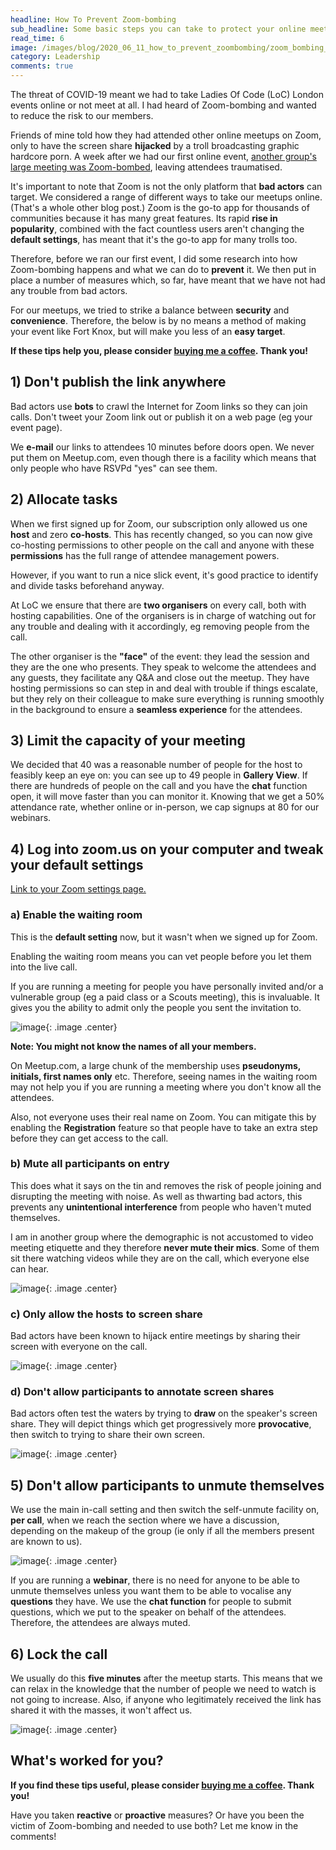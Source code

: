 ```yaml
---
headline: How To Prevent Zoom-bombing
sub_headline: Some basic steps you can take to protect your online meeting
read_time: 6
image: /images/blog/2020_06_11_how_to_prevent_zoombombing/zoom_bombing_hacker.jpg
category: Leadership
comments: true
---
```


The threat of COVID-19 meant we had to take Ladies Of Code (LoC) London events online or not meet at all.  I had heard of Zoom-bombing and wanted to reduce the risk to our members.

Friends of mine told how they had attended other online meetups on Zoom, only to have the screen share **hijacked** by a troll broadcasting graphic hardcore porn.  A week after we had our first online event, [another group's large meeting was Zoom-bombed](https://cubicgarden.com/2020/04/17/illegal-zoom-bombing-is-out-of-control/), leaving attendees traumatised.

It's important to note that Zoom is not the only platform that **bad actors** can target.  We considered a range of different ways to take our meetups online.  (That's a whole other blog post.)  Zoom is the go-to app for thousands of communities because it has many great features.  Its rapid **rise in popularity**, combined with the fact countless users aren't changing the **default settings**, has meant that it's the go-to app for many trolls too.

Therefore, before we ran our first event, I did some research into how Zoom-bombing happens and what we can do to **prevent** it.  We then put in place a number of measures which, so far, have meant that we have not had any trouble from bad actors.

For our meetups, we tried to strike a balance between **security** and **convenience**.  Therefore, the below is by no means a method of making your event like Fort Knox, but will make you less of an **easy target**.

**If these tips help you, please consider [buying me a coffee](https://ko-fi.com/suzeshardlow).  Thank you!**

## 1) Don't publish the link anywhere

Bad actors use **bots** to crawl the Internet for Zoom links so they can join calls.  Don't tweet your Zoom link out or publish it on a web page (eg your event page).

We **e-mail** our links to attendees 10 minutes before doors open.  We never put them on Meetup.com, even though there is a facility which means that only people who have RSVPd "yes" can see them.

## 2) Allocate tasks

When we first signed up for Zoom, our subscription only allowed us one **host** and zero **co-hosts**.  This has recently changed, so you can now give co-hosting permissions to other people on the call and anyone with these **permissions** has the full range of attendee management powers.

However, if you want to run a nice slick event, it's good practice to identify and divide tasks beforehand anyway.

At LoC we ensure that there are **two organisers** on every call, both with hosting capabilities.  One of the organisers is in charge of watching out for any trouble and dealing with it accordingly, eg removing people from the call.

The other organiser is the **"face"** of the event: they lead the session and they are the one who presents.  They speak to welcome the attendees and any guests, they facilitate any Q&A and close out the meetup.  They have hosting permissions so can step in and deal with trouble if things escalate, but they rely on their colleague to make sure everything is running smoothly in the background to ensure a **seamless experience** for the attendees.

## 3) Limit the capacity of your meeting

We decided that 40 was a reasonable number of people for the host to feasibly keep an eye on: you can see up to 49 people in **Gallery View**.  If there are hundreds of people on the call and you have the **chat** function open, it will move faster than you can monitor it.  Knowing that we get a 50% attendance rate, whether online or in-person, we cap signups at 80 for our webinars.

## 4) Log into zoom.us on your computer and tweak your default settings

[Link to your Zoom settings page.](https://us02web.zoom.us/profile/setting)

### a) Enable the waiting room

This is the **default setting** now, but it wasn't when we signed up for Zoom.

Enabling the waiting room means you can vet people before you let them into the live call.

If you are running a meeting for people you have personally invited and/or a vulnerable group (eg a paid class or a Scouts meeting), this is invaluable.  It gives you the ability to admit only the people you sent the invitation to.

![image](/images/blog/2020_06_11_how_to_prevent_zoombombing/zoom_waiting_room.jpg){: .image .center}

**Note: You might not know the names of all your members.**

On Meetup.com, a large chunk of the membership uses **pseudonyms, initials, first names only** etc.  Therefore, seeing names in the waiting room may not help you if you are running a meeting where you don't know all the attendees.

Also, not everyone uses their real name on Zoom.  You can mitigate this by enabling the **Registration** feature so that people have to take an extra step before they can get access to the call.

### b) Mute all participants on entry

This does what it says on the tin and removes the risk of people joining and disrupting the meeting with noise.  As well as thwarting bad actors, this prevents any **unintentional interference** from people who haven't muted themselves.

I am in another group where the demographic is not accustomed to video meeting etiquette and they therefore **never mute their mics**.  Some of them sit there watching videos while they are on the call, which everyone else can hear.

![image](/images/blog/2020_06_11_how_to_prevent_zoombombing/zoom_mute_on_entry.jpg){: .image .center}

### c) Only allow the hosts to screen share

Bad actors have been known to hijack entire meetings by sharing their screen with everyone on the call.

![image](/images/blog/2020_06_11_how_to_prevent_zoombombing/zoom_screen_share.jpg){: .image .center}

### d) Don't allow participants to annotate screen shares

Bad actors often test the waters by trying to **draw** on the speaker's screen share.  They will depict things which get progressively more **provocative**, then switch to trying to share their own screen.

![image](/images/blog/2020_06_11_how_to_prevent_zoombombing/zoom_annotate.jpg){: .image .center}

## 5) Don't allow participants to unmute themselves

We use the main in-call setting and then switch the self-unmute facility on, **per call**, when we reach the section where we have a discussion, depending on the makeup of the group (ie only if all the members present are known to us).

![image](/images/blog/2020_06_11_how_to_prevent_zoombombing/zoom_no_unmute.jpg){: .image .center}

If you are running a **webinar**, there is no need for anyone to be able to unmute themselves unless you want them to be able to vocalise any **questions** they have.  We use the **chat function** for people to submit questions, which we put to the speaker on behalf of the attendees.  Therefore, the attendees are always muted.

## 6) Lock the call

We usually do this **five minutes** after the meetup starts.  This means that we can relax in the knowledge that the number of people we need to watch is not going to increase.  Also, if anyone who legitimately received the link has shared it with the masses, it won't affect us.

![image](/images/blog/2020_06_11_how_to_prevent_zoombombing/zoom_lock_meeting.jpg){: .image .center}

## What's worked for you?

**If you find these tips useful, please consider [buying me a coffee](https://ko-fi.com/suzeshardlow).  Thank you!**

Have you taken **reactive** or **proactive** measures?  Or have you been the victim of Zoom-bombing and needed to use both?  Let me know in the comments!
